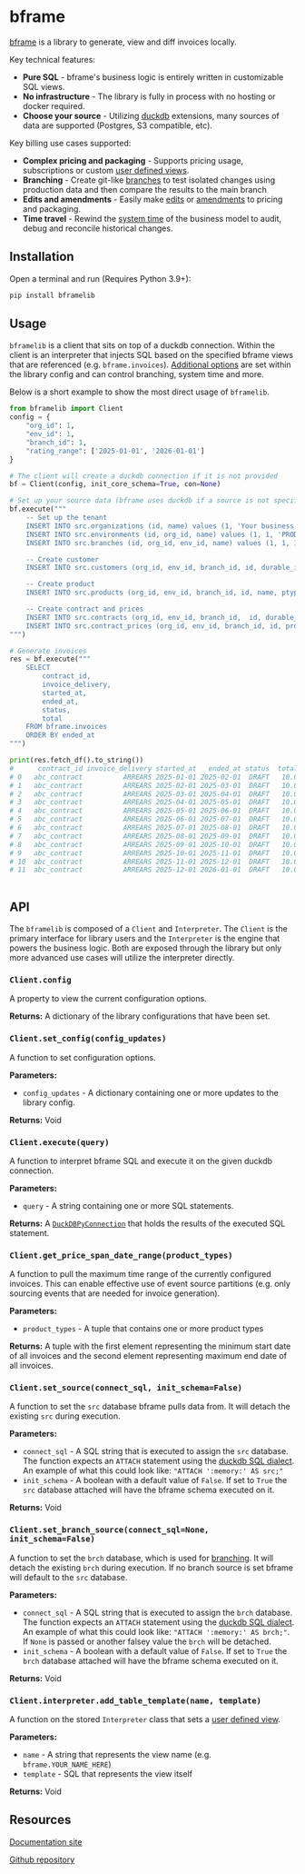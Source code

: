 # bframe

[bframe](https://bframe.work) is a library to generate, view and diff invoices locally.

Key technical features:
* **Pure SQL** - bframe's business logic is entirely written in customizable SQL views.
* **No infrastructure** - The library is fully in process with no hosting or docker required.
* **Choose your source** - Utilizing [duckdb](https://duckdb.org/) extensions, many sources of data are supported (Postgres, S3 compatible, etc).

Key billing use cases supported:
* **Complex pricing and packaging** - Supports pricing usage, subscriptions or custom [user defined views](https://bframe.work/features/user_defined_views.html).
* **Branching** - Create git-like [branches](https://bframe.work/features/branching.html) to test isolated changes using production data and then compare the results to the main branch
* **Edits and amendments** - Easily make [edits](https://bframe.work/features/edits.html) or [amendments](https://bframe.work/features/amendments.html) to pricing and packaging.
* **Time travel** - Rewind the [system time](https://bframe.work/features/system_time.html) of the business model to audit, debug and reconcile historical changes.

## Installation
Open a terminal and run (Requires Python 3.9+):

```bash
pip install bframelib
```

## Usage
`bframelib` is a client that sits on top of a duckdb connection. Within the client is an interpreter that injects SQL based on the specified bframe views that are referenced (e.g. ``bframe.invoices``). [Additional options](https://bframe.work/interface_api/variables.html) are set within the library config and can control branching, system time and more.

Below is a short example to show the most direct usage of `bframelib`.

```python
from bframelib import Client
config = {
    "org_id": 1,
    "env_id": 1,
    "branch_id": 1,
    "rating_range": ['2025-01-01', '2026-01-01']
}

# The client will create a duckdb connection if it is not provided
bf = Client(config, init_core_schema=True, con=None)

# Set up your source data (bframe uses duckdb if a source is not specified)
bf.execute("""
    -- Set up the tenant
    INSERT INTO src.organizations (id, name) values (1, 'Your business');
    INSERT INTO src.environments (id, org_id, name) values (1, 1, 'PROD');
    INSERT INTO src.branches (id, org_id, env_id, name) values (1, 1, 1, 'main');

    -- Create customer
    INSERT INTO src.customers (org_id, env_id, branch_id, id, durable_id, name) values (1, 1, 1, 1, 'abc', 'Customer name');

    -- Create product
    INSERT INTO src.products (org_id, env_id, branch_id, id, name, ptype) values (1, 1, 1, 1, 'Item', 'FIXED');

    -- Create contract and prices
    INSERT INTO src.contracts (org_id, env_id, branch_id,  id, durable_id, customer_id, started_at, ended_at, effective_at) values (1, 1, 1, 1, 'abc_contract', 'abc', '2025-01-01', '2026-01-01', '2025-01-01');
    INSERT INTO src.contract_prices (org_id, env_id, branch_id, id, product_uid, contract_uid, price, invoice_delivery, invoice_schedule) values (1, 1, 1, 1, 1, 1, '10.00', 'ARREARS', 1);
""")

# Generate invoices
res = bf.execute("""
    SELECT 
        contract_id,
        invoice_delivery,
        started_at,
        ended_at,
        status,
        total
    FROM bframe.invoices
    ORDER BY ended_at
""")

print(res.fetch_df().to_string())
#      contract_id invoice_delivery started_at   ended_at status  total
# 0   abc_contract          ARREARS 2025-01-01 2025-02-01  DRAFT   10.0
# 1   abc_contract          ARREARS 2025-02-01 2025-03-01  DRAFT   10.0
# 2   abc_contract          ARREARS 2025-03-01 2025-04-01  DRAFT   10.0
# 3   abc_contract          ARREARS 2025-04-01 2025-05-01  DRAFT   10.0
# 4   abc_contract          ARREARS 2025-05-01 2025-06-01  DRAFT   10.0
# 5   abc_contract          ARREARS 2025-06-01 2025-07-01  DRAFT   10.0
# 6   abc_contract          ARREARS 2025-07-01 2025-08-01  DRAFT   10.0
# 7   abc_contract          ARREARS 2025-08-01 2025-09-01  DRAFT   10.0
# 8   abc_contract          ARREARS 2025-09-01 2025-10-01  DRAFT   10.0
# 9   abc_contract          ARREARS 2025-10-01 2025-11-01  DRAFT   10.0
# 10  abc_contract          ARREARS 2025-11-01 2025-12-01  DRAFT   10.0
# 11  abc_contract          ARREARS 2025-12-01 2026-01-01  DRAFT   10.0
    
```

## API
The `bframelib` is composed of a `Client` and `Interpreter`. The `Client` is the primary interface for library users and the `Interpreter` is the engine that powers the business logic. Both are exposed through the library but only more advanced use cases will utilize the interpreter directly.

### `Client.config`
A property to view the current configuration options.

**Returns:**
A dictionary of the library configurations that have been set.

### `Client.set_config(config_updates)`
A function to set configuration options.

**Parameters:**
* `config_updates` - A dictionary containing one or more updates to the library config.

**Returns:**
Void

### `Client.execute(query)`
A function to interpret bframe SQL and execute it on the given duckdb connection.

**Parameters:**
* `query` - A string containing one or more SQL statements.

**Returns:**
A [`DuckDBPyConnection`](https://duckdb.org/docs/api/python/reference/#duckdb.DuckDBPyConnection) that holds the results of the executed SQL statement.

### `Client.get_price_span_date_range(product_types)`
A function to pull the maximum time range of the currently configured invoices. This can enable effective use of event source partitions (e.g. only sourcing events that are needed for invoice generation).

**Parameters:**
* `product_types` - A tuple that contains one or more product types

**Returns:**
A tuple with the first element representing the minimum start date of all invoices and the second element representing maximum end date of all invoices.

### `Client.set_source(connect_sql, init_schema=False)`
A function to set the `src` database bframe pulls data from. It will detach the existing `src` during execution.

**Parameters:**
* `connect_sql` - A SQL string that is executed to assign the `src` database. The function expects an `ATTACH` statement using the [duckdb SQL dialect](https://duckdb.org/docs/sql/statements/attach.html). An example of what this could look like: `"ATTACH ':memory:' AS src;"`
* `init_schema` - A boolean with a default value of `False`. If set to `True` the `src` database attached will have the bframe schema executed on it.

**Returns:**
Void

### `Client.set_branch_source(connect_sql=None, init_schema=False)`
A function to set the `brch` database, which is used for [branching](https://bframe.work/features/branching.html). It will detach the existing `brch` during execution. If no branch source is set bframe will default to the `src` database.

**Parameters:**
* `connect_sql` - A SQL string that is executed to assign the `brch` database. The function expects an `ATTACH` statement using the [duckdb SQL dialect](https://duckdb.org/docs/sql/statements/attach.html). An example of what this could look like: `"ATTACH ':memory:' AS brch;"`. If `None` is passed or another falsey value the `brch` will be detached. 
* `init_schema` - A boolean with a default value of `False`. If set to `True` the `brch` database attached will have the bframe schema executed on it.

**Returns:**
Void

### `Client.interpreter.add_table_template(name, template)`
A function on the stored `Interpreter` class that sets a [user defined view](https://bframe.work/features/user_defined_view.html).

**Parameters:**
* `name` - A string that represents the view name (e.g. `bframe.YOUR_NAME_HERE`)
* `template` - SQL that represents the view itself

**Returns:**
Void

## Resources

[Documentation site](https://bframe.work)

[Github repository](https://github.com/amaxwellblair/bframelib)

